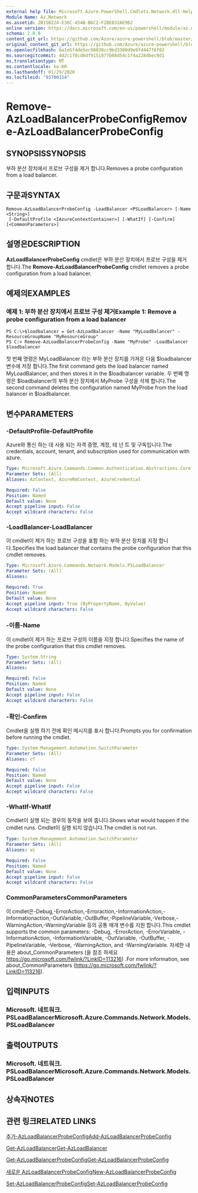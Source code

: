```yaml
---
external help file: Microsoft.Azure.PowerShell.Cmdlets.Network.dll-Help.xml
Module Name: Az.Network
ms.assetid: 2B15B224-E36C-454B-B6C2-F2BE032AE962
online version: https://docs.microsoft.com/en-us/powershell/module/az.network/remove-azloadbalancerprobeconfig
schema: 2.0.0
content_git_url: https://github.com/Azure/azure-powershell/blob/master/src/Network/Network/help/Remove-AzLoadBalancerProbeConfig.md
original_content_git_url: https://github.com/Azure/azure-powershell/blob/master/src/Network/Network/help/Remove-AzLoadBalancerProbeConfig.md
ms.openlocfilehash: 6a1e5f4de5ec98030cc9bd3300d9e9fd447f6f02
ms.sourcegitcommit: 4d2c178cd6df9151877b08d54c1f4a228dbec9d1
ms.translationtype: MT
ms.contentlocale: ko-KR
ms.lasthandoff: 01/29/2020
ms.locfileid: "93700154"
---
```

# <span data-ttu-id="4882a-101">Remove-AzLoadBalancerProbeConfig</span><span class="sxs-lookup"><span data-stu-id="4882a-101">Remove-AzLoadBalancerProbeConfig</span></span>

## <span data-ttu-id="4882a-102">SYNOPSIS</span><span class="sxs-lookup"><span data-stu-id="4882a-102">SYNOPSIS</span></span>
<span data-ttu-id="4882a-103">부하 분산 장치에서 프로브 구성을 제거 합니다.</span><span class="sxs-lookup"><span data-stu-id="4882a-103">Removes a probe configuration from a load balancer.</span></span>

## <span data-ttu-id="4882a-104">구문과</span><span class="sxs-lookup"><span data-stu-id="4882a-104">SYNTAX</span></span>

```
Remove-AzLoadBalancerProbeConfig -LoadBalancer <PSLoadBalancer> [-Name <String>]
 [-DefaultProfile <IAzureContextContainer>] [-WhatIf] [-Confirm] [<CommonParameters>]
```

## <span data-ttu-id="4882a-105">설명은</span><span class="sxs-lookup"><span data-stu-id="4882a-105">DESCRIPTION</span></span>
<span data-ttu-id="4882a-106">**AzLoadBalancerProbeConfig** cmdlet은 부하 분산 장치에서 프로브 구성을 제거 합니다.</span><span class="sxs-lookup"><span data-stu-id="4882a-106">The **Remove-AzLoadBalancerProbeConfig** cmdlet removes a probe configuration from a load balancer.</span></span>

## <span data-ttu-id="4882a-107">예제의</span><span class="sxs-lookup"><span data-stu-id="4882a-107">EXAMPLES</span></span>

### <span data-ttu-id="4882a-108">예제 1: 부하 분산 장치에서 프로브 구성 제거</span><span class="sxs-lookup"><span data-stu-id="4882a-108">Example 1: Remove a probe configuration from a load balancer</span></span>
```
PS C:\>$loadbalancer = Get-AzLoadBalancer -Name "MyLoadBalancer" -ResourceGroupName "MyResourceGroup"
PS C:> Remove-AzLoadBalancerProbeConfig -Name "MyProbe" -LoadBalancer $loadbalancer
```

<span data-ttu-id="4882a-109">첫 번째 명령은 MyLoadBalancer 라는 부하 분산 장치를 가져온 다음 $loadbalancer 변수에 저장 합니다.</span><span class="sxs-lookup"><span data-stu-id="4882a-109">The first command gets the load balancer named MyLoadBalancer, and then stores it in the $loadbalancer variable.</span></span>
<span data-ttu-id="4882a-110">두 번째 명령은 $loadbalancer의 부하 분산 장치에서 MyProbe 구성을 삭제 합니다.</span><span class="sxs-lookup"><span data-stu-id="4882a-110">The second command deletes the configuration named MyProbe from the load balancer in $loadbalancer.</span></span>

## <span data-ttu-id="4882a-111">변수</span><span class="sxs-lookup"><span data-stu-id="4882a-111">PARAMETERS</span></span>

### <span data-ttu-id="4882a-112">-DefaultProfile</span><span class="sxs-lookup"><span data-stu-id="4882a-112">-DefaultProfile</span></span>
<span data-ttu-id="4882a-113">Azure와 통신 하는 데 사용 되는 자격 증명, 계정, 테 넌 트 및 구독입니다.</span><span class="sxs-lookup"><span data-stu-id="4882a-113">The credentials, account, tenant, and subscription used for communication with azure.</span></span>

```yaml
Type: Microsoft.Azure.Commands.Common.Authentication.Abstractions.Core.IAzureContextContainer
Parameter Sets: (All)
Aliases: AzContext, AzureRmContext, AzureCredential

Required: False
Position: Named
Default value: None
Accept pipeline input: False
Accept wildcard characters: False
```

### <span data-ttu-id="4882a-114">-LoadBalancer</span><span class="sxs-lookup"><span data-stu-id="4882a-114">-LoadBalancer</span></span>
<span data-ttu-id="4882a-115">이 cmdlet이 제거 하는 프로브 구성을 포함 하는 부하 분산 장치를 지정 합니다.</span><span class="sxs-lookup"><span data-stu-id="4882a-115">Specifies the load balancer that contains the probe configuration that this cmdlet removes.</span></span>

```yaml
Type: Microsoft.Azure.Commands.Network.Models.PSLoadBalancer
Parameter Sets: (All)
Aliases:

Required: True
Position: Named
Default value: None
Accept pipeline input: True (ByPropertyName, ByValue)
Accept wildcard characters: False
```

### <span data-ttu-id="4882a-116">-이름</span><span class="sxs-lookup"><span data-stu-id="4882a-116">-Name</span></span>
<span data-ttu-id="4882a-117">이 cmdlet이 제거 하는 프로브 구성의 이름을 지정 합니다.</span><span class="sxs-lookup"><span data-stu-id="4882a-117">Specifies the name of the probe configuration that this cmdlet removes.</span></span>

```yaml
Type: System.String
Parameter Sets: (All)
Aliases:

Required: False
Position: Named
Default value: None
Accept pipeline input: False
Accept wildcard characters: False
```

### <span data-ttu-id="4882a-118">-확인</span><span class="sxs-lookup"><span data-stu-id="4882a-118">-Confirm</span></span>
<span data-ttu-id="4882a-119">Cmdlet을 실행 하기 전에 확인 메시지를 표시 합니다.</span><span class="sxs-lookup"><span data-stu-id="4882a-119">Prompts you for confirmation before running the cmdlet.</span></span>

```yaml
Type: System.Management.Automation.SwitchParameter
Parameter Sets: (All)
Aliases: cf

Required: False
Position: Named
Default value: None
Accept pipeline input: False
Accept wildcard characters: False
```

### <span data-ttu-id="4882a-120">-WhatIf</span><span class="sxs-lookup"><span data-stu-id="4882a-120">-WhatIf</span></span>
<span data-ttu-id="4882a-121">Cmdlet이 실행 되는 경우의 동작을 보여 줍니다.</span><span class="sxs-lookup"><span data-stu-id="4882a-121">Shows what would happen if the cmdlet runs.</span></span> <span data-ttu-id="4882a-122">Cmdlet이 실행 되지 않습니다.</span><span class="sxs-lookup"><span data-stu-id="4882a-122">The cmdlet is not run.</span></span>

```yaml
Type: System.Management.Automation.SwitchParameter
Parameter Sets: (All)
Aliases: wi

Required: False
Position: Named
Default value: None
Accept pipeline input: False
Accept wildcard characters: False
```

### <span data-ttu-id="4882a-123">CommonParameters</span><span class="sxs-lookup"><span data-stu-id="4882a-123">CommonParameters</span></span>
<span data-ttu-id="4882a-124">이 cmdlet은-Debug,-ErrorAction,-Erroraction,-InformationAction,-Informationaction,-OutVariable,-OutBuffer,-PipelineVariable,-Verbose,-WarningAction,-WarningVariable 등의 공통 매개 변수를 지원 합니다.</span><span class="sxs-lookup"><span data-stu-id="4882a-124">This cmdlet supports the common parameters: -Debug, -ErrorAction, -ErrorVariable, -InformationAction, -InformationVariable, -OutVariable, -OutBuffer, -PipelineVariable, -Verbose, -WarningAction, and -WarningVariable.</span></span> <span data-ttu-id="4882a-125">자세한 내용은 about_CommonParameters (을 참조 하세요 https://go.microsoft.com/fwlink/?LinkID=113216) .</span><span class="sxs-lookup"><span data-stu-id="4882a-125">For more information, see about_CommonParameters (https://go.microsoft.com/fwlink/?LinkID=113216).</span></span>

## <span data-ttu-id="4882a-126">입력</span><span class="sxs-lookup"><span data-stu-id="4882a-126">INPUTS</span></span>

### <span data-ttu-id="4882a-127">Microsoft. 네트워크. PSLoadBalancer</span><span class="sxs-lookup"><span data-stu-id="4882a-127">Microsoft.Azure.Commands.Network.Models.PSLoadBalancer</span></span>

## <span data-ttu-id="4882a-128">출력</span><span class="sxs-lookup"><span data-stu-id="4882a-128">OUTPUTS</span></span>

### <span data-ttu-id="4882a-129">Microsoft. 네트워크. PSLoadBalancer</span><span class="sxs-lookup"><span data-stu-id="4882a-129">Microsoft.Azure.Commands.Network.Models.PSLoadBalancer</span></span>

## <span data-ttu-id="4882a-130">상속자</span><span class="sxs-lookup"><span data-stu-id="4882a-130">NOTES</span></span>

## <span data-ttu-id="4882a-131">관련 링크</span><span class="sxs-lookup"><span data-stu-id="4882a-131">RELATED LINKS</span></span>

[<span data-ttu-id="4882a-132">추가-AzLoadBalancerProbeConfig</span><span class="sxs-lookup"><span data-stu-id="4882a-132">Add-AzLoadBalancerProbeConfig</span></span>](./Add-AzLoadBalancerProbeConfig.md)

[<span data-ttu-id="4882a-133">Get-AzLoadBalancer</span><span class="sxs-lookup"><span data-stu-id="4882a-133">Get-AzLoadBalancer</span></span>](./Get-AzLoadBalancer.md)

[<span data-ttu-id="4882a-134">Get-AzLoadBalancerProbeConfig</span><span class="sxs-lookup"><span data-stu-id="4882a-134">Get-AzLoadBalancerProbeConfig</span></span>](./Get-AzLoadBalancerProbeConfig.md)

[<span data-ttu-id="4882a-135">새로운 AzLoadBalancerProbeConfig</span><span class="sxs-lookup"><span data-stu-id="4882a-135">New-AzLoadBalancerProbeConfig</span></span>](./New-AzLoadBalancerProbeConfig.md)

[<span data-ttu-id="4882a-136">Set-AzLoadBalancerProbeConfig</span><span class="sxs-lookup"><span data-stu-id="4882a-136">Set-AzLoadBalancerProbeConfig</span></span>](./Set-AzLoadBalancerProbeConfig.md)


